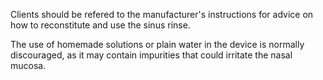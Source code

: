 Clients should be refered to the manufacturer's instructions for advice on how to reconstitute and use the sinus rinse.

The use of homemade solutions or plain water in the device is normally discouraged, as it may contain impurities that could irritate the nasal mucosa.
